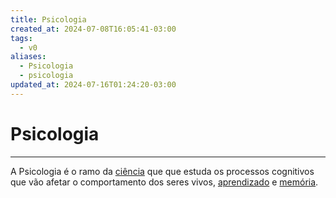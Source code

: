 ```yaml
---
title: Psicologia
created_at: 2024-07-08T16:05:41-03:00
tags:
  - v0
aliases:
  - Psicologia
  - psicologia
updated_at: 2024-07-16T01:24:20-03:00
---
```

# Psicologia
---

A Psicologia é o ramo da [ciência](_insight/2024/07/2024-07-08-Ciencia.md)  que que estuda os processos cognitivos que vão afetar o comportamento dos seres vivos, [aprendizado](mapas/2024-07-11-Auto_desenvolvimento.md) e [memória](_insight/2024/07/2024-07-08-Memoria.md). 